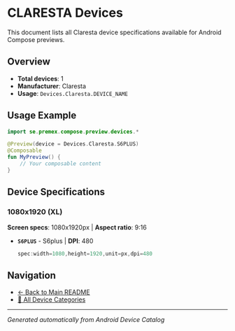 # CLARESTA Devices

This document lists all Claresta device specifications available for Android Compose previews.

## Overview

- **Total devices**: 1
- **Manufacturer**: Claresta
- **Usage**: `Devices.Claresta.DEVICE_NAME`

## Usage Example

```kotlin
import se.premex.compose.preview.devices.*

@Preview(device = Devices.Claresta.S6PLUS)
@Composable
fun MyPreview() {
    // Your composable content
}
```

## Device Specifications

### 1080x1920 (XL)

**Screen specs**: 1080x1920px | **Aspect ratio**: 9:16

- **`S6PLUS`** - S6plus | **DPI**: 480
  ```kotlin
  spec:width=1080,height=1920,unit=px,dpi=480
  ```

## Navigation

- [← Back to Main README](../../README.md)
- [📱 All Device Categories](../README.md)

---
*Generated automatically from Android Device Catalog*
